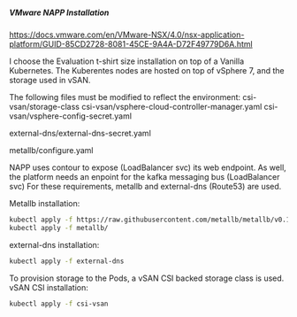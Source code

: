 ##### VMware NAPP Installation

https://docs.vmware.com/en/VMware-NSX/4.0/nsx-application-platform/GUID-85CD2728-8081-45CE-9A4A-D72F49779D6A.html

I choose the Evaluation t-shirt size installation on top of a Vanilla Kubernetes. The Kuberentes nodes are hosted on top of vSphere 7, and the storage used in vSAN.

The following files must be modified to reflect the environment:
csi-vsan/storage-class
csi-vsan/vsphere-cloud-controller-manager.yaml
csi-vsan/vsphere-config-secret.yaml

external-dns/external-dns-secret.yaml

metallb/configure.yaml

NAPP uses contour to expose (LoadBalancer svc) its web endpoint. As well, the platform  needs an enpoint for the kafka messaging bus  (LoadBalancer svc)
For these requirements, metallb and external-dns (Route53) are used.

Metallb installation:
```bash
kubectl apply -f https://raw.githubusercontent.com/metallb/metallb/v0.13.7/config/manifests/metallb-native.yaml
kubectl apply -f metallb/
```

external-dns installation:
```bash
kubectl apply -f external-dns
```


To provision storage to the Pods, a vSAN CSI backed storage class is used.
vSAN CSI installation:
```bash
kubectl apply -f csi-vsan
```
